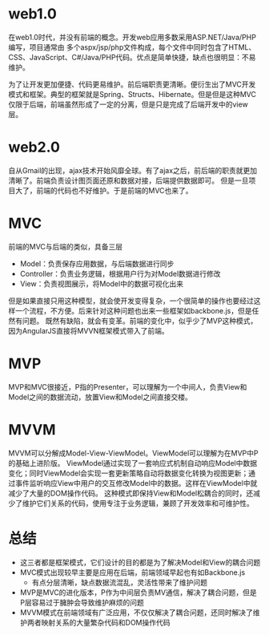 # web1.0

在web1.0时代，并没有前端的概念。开发web应用多数采用ASP.NET/Java/PHP编写，项目通常由
多个aspx/jsp/php文件构成，每个文件中同时包含了HTML、CSS、JavaScript、C#/Java/PHP代码。优点是简单快捷，缺点也很明显：不易维护。

为了让开发更加便捷、代码更易维护。前后端职责更清晰。便衍生出了MVC开发模式和框架。典型的框架就是Spring、Structs、Hibernate。但是但是这种MVC仅限于后端，前端虽然形成了一定的分离，但是只是完成了后端开发中的view层。

# web2.0

自从Gmail的出现，ajax技术开始风靡全球。有了ajax之后，前后端的职责就更加清晰了。前端负责设计图页面还原和数据对接，后端提供数据即可。
但是一旦项目大了，前端的代码也不好维护。于是前端的MVC也来了。

# MVC

前端的MVC与后端的类似，具备三层

- Model：负责保存应用数据，与后端数据进行同步
- Controller：负责业务逻辑，根据用户行为对Model数据进行修改
- View：负责视图展示，将Model中的数据可视化出来

但是如果直接只用这种模型，就会使开发变得复杂，一个很简单的操作也要经过这样一个流程，不方便。后来针对这种问题也出来一些框架如backbone.js，但是任然有问题。
既然有缺陷，就会有变革。前端的变化中，似乎少了MVP这种模式，因为AngularJS直接将MVVN框架模式带入了前端。

# MVP

MVP和MVC很接近，P指的Presenter，可以理解为一个中间人，负责View和Model之间的数据流动，放置View和Model之间直接交楼。

# MVVM

MVVM可以分解成Model-View-ViewModel。ViewModel可以理解为在MVP中P的基础上进阶版。
ViewModel通过实现了一套响应式机制自动响应Model中数据变化；同时ViewModel会实现一套更新策略自动将数据变化转换为视图更新；通过事件监听响应View中用户的交互修改Model中的数据。这样在ViewModel中就减少了大量的DOM操作代码。
这种模式即保持View和Model松耦合的同时，还减少了维护它们关系的代码，使用专注于业务逻辑，兼顾了开发效率和可维护性。

# 总结

- 这三者都是框架模式，它们设计的目的都是为了解决Model和View的耦合问题
- MVC模式出现较早主要是应用在后端，前端领域早起也有如Backbone.js 
   - 有点分层清晰，缺点数据流混乱，灵活性带来了维护问题
- MVP是MVC的进化版本，P作为中间层负责MV通信，解决了耦合问题，但是P层容易过于臃肿会导致维护麻烦的问题
- MVVM模式在前端领域有广泛应用，不仅仅解决了耦合问题，还同时解决了维护两者映射关系的大量繁杂代码和DOM操作代码
